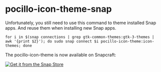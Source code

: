# pocillo-icon-theme-snap

Unfortunately, you still need to use this command to theme installed Snap apps.
And reuse them when installing new Snap apps.

``` for i in $(snap connections | grep gtk-common-themes:gtk-3-themes | awk '{print $2}'); do sudo snap connect $i pocillo-icon-theme:icon-themes; done ```

The pocillo-icon-theme is now available on Snapcraft:

<a href="https://snapcraft.io/pocillo-icon-theme">
  <img alt="Get it from the Snap Store" src="https://snapcraft.io/en/dark/install.svg" />
</a>
